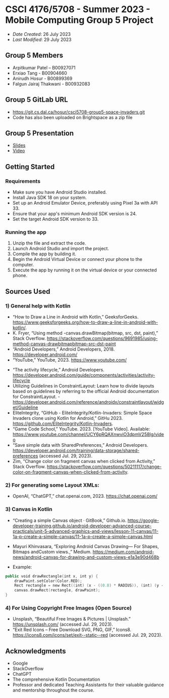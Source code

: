 # CSCI 4176/5708 - Summer 2023 - Mobile Computing Group 5 Project

* *Date Created*: 26 July 2023
* *Last Modified*: 29 July 2023

## Group 5 Members
* Arpitkumar Patel – B00927071
* Erxiao Tang - B00904660
* Anirudh Hosur - B00899369
* Falgun Jairaj Thakwani - B00932083

## Group 5 GitLab URL
* https://git.cs.dal.ca/hosur/csci5708-group5-space-invaders.git
* Code has also been uploaded on Brightspace as a zip file

## Group 5 Presentation
- [Slides](https://pitch.com/public/1427ec3a-e302-4e7a-aa63-83dfe0122f47)
- [Video](https://dalu-my.sharepoint.com/:v:/g/personal/ar260217_dal_ca/EcWxEWpPBE1FmoA1BBx9S5oBELBhOq_gjiD98RDG-ircYQ?e=aEljC1)

## Getting Started

### Requirements
* Make sure you have Android Studio installed.
* Install Java SDK 18 on your system.
* Set up an Android Emulator Device, preferably using Pixel 3a with API 33.
* Ensure that your app's minimum Android SDK version is 24.
* Set the target Android SDK version to 33.

### Running the app
1) Unzip the file and extract the code.
2) Launch Android Studio and import the project.
3) Compile the app by building it.
4) Begin the Android Virtual Device or connect your phone to the computer.
5) Execute the app by running it on the virtual device or your connected phone.

## Sources Used

### 1) General help with Kotlin
- “How to Draw a Line in Android with Kotlin,” GeeksforGeeks. https://www.geeksforgeeks.org/how-to-draw-a-line-in-android-with-kotlin/.
- K. Fryer, “Using method -canvas.drawBitmap(bitmap, src, dst, paint),” Stack Overflow. https://stackoverflow.com/questions/9691985/using-method-canvas-drawbitmapbitmap-src-dst-paint
- “Android Developers,” Android Developers, 2018. https://developer.android.com/
- “YouTube,” YouTube, 2023. https://www.youtube.com/

* “The activity lifecycle,” Android Developers. https://developer.android.com/guide/components/activities/activity-lifecycle
* Utilizing Guidelines in ConstraintLayout: Learn how to divide layouts based on guidelines by referring to the official Android documentation for ConstraintLayout. - https://developer.android.com/reference/androidx/constraintlayout/widget/Guideline
* EliteIntegrity, “GitHub - EliteIntegrity/Kotlin-Invaders: Simple Space Invaders clone using Kotlin for Android,” GitHu 2023. https://github.com/EliteIntegrity/Kotlin-Invaders.
* “Game Code School,” YouTube. 2023. [YouTube Video]. Available: https://www.youtube.com/channel/UCY6pRQAXnwviO3dpmV258Ig/video
* “Save simple data with SharedPreferences,” Android Developers. https://developer.android.com/training/data-storage/shared-preferences (accessed Jul. 29, 2023).
* Zim, “Change color on fragment canvas when clicked from Activity,” Stack Overflow. https://stackoverflow.com/questions/50211117/change-color-on-fragment-canvas-when-clicked-from-activity.


### 2) For generating some Layout XMLs:
- OpenAI, “ChatGPT,” chat.openai.com, 2023. https://chat.openai.com/

### 3) Canvas in Kotlin
* “Creating a simple Canvas object · GitBook,” Github.io. https://google-developer-training.github.io/android-developer-advanced-course-practicals/unit-5-advanced-graphics-and-views/lesson-11-canvas/11-1a-p-create-a-simple-canvas/11-1a-p-create-a-simple-canvas.html
* Mayuri Khinvasara, “Exploring Android Canvas Drawing— For Shapes, Bitmaps andCustom views.,” Medium. https://medium.com/android-news/android-canvas-for-drawing-and-custom-views-e1a3e90d468b

* Example:
```kotlin
public void drawRectangle(int x, int y) {
    drawPaint.setColor(Color.RED);
    Rect rectangle = new Rect((int) (x - ((0.8) * RADIUS)), (int) (y - ((0.6) * RADIUS)), (int) (x + ((0.8) * RADIUS)), (int) (y + ((0.6 * RADIUS))));
    canvas.drawRect(rectangle, drawPaint);
}
```

### 4) For Using Copyright Free Images (Open Source)
- Unsplash, “Beautiful Free Images & Pictures | Unsplash.” https://unsplash.com/ (accessed Jul. 29, 2023).
- “Exit Red Icons – Free Download SVG, PNG, GIF,” Icons8. https://icons8.com/icons/set/exit--static--red (accessed Jul. 29, 2023).


## Acknowledgments

* Google
* StackOverflow
* ChatGPT
* The comprehensive Kotlin Documentation
* Professor and dedicated Teaching Assistants for their valuable guidance and mentorship throughout the course.
